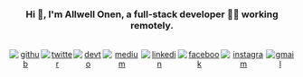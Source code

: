 ### <div align="center"> Hi 👋, I'm Allwell Onen, a full-stack developer 👨‍💻 working remotely.</div>

<br/>
<div align="center" style="display: flex; justify-content: space-evenly; place-items: center;">
  <a href="https://github.com/allwells" target="_blank">
    <img src="https://img.shields.io/badge/github-%2324292e.svg?&style=for-the-badge&logo=github&logoColor=white" alt="github" style="margin-bottom: 5px;" />
  </a>
  <a href="https://twitter.com/allwell_festus" target="_blank">
    <img src="https://img.shields.io/badge/twitter-%2300acee.svg?&style=for-the-badge&logo=twitter&logoColor=white" alt="twitter" style="margin-bottom: 5px;" />
  </a>
  <a href="https://dev.to/allwells">
    <img src="https://img.shields.io/badge/dev.to-%2308090A.svg?&style=for-the-badge&logo=dev.to&logoColor=white" alt="devto" style="margin-bottom: 5px;" />
  </a>
  <a href="https://medium.com/@aleenfestus">
    <img src="https://img.shields.io/badge/medium-%2308090A.svg?&style=for-the-badge&logo=medium&logoColor=white" alt="medium" style="margin-bottom: 5px;" />
  </a>
  <a href="https://linkedin.com/in/allwell-festus" target="_blank">
    <img src="https://img.shields.io/badge/linkedin-%231E77B5.svg?&style=for-the-badge&logo=linkedin&logoColor=white" alt="linkedin" style="margin-bottom: 5px;" />
  </a>
  <a href="https://www.facebook.com/allwell.onen" target="_blank">
    <img src="https://img.shields.io/badge/facebook-%232E87FB.svg?&style=for-the-badge&logo=facebook&logoColor=white" alt="facebook" style="margin-bottom: 5px;" />
  </a>
  <a href="https://instagram.com/allwell_festus" target="_blank">
    <img src="https://img.shields.io/badge/instagram-%23000000.svg?&style=for-the-badge&logo=instagram&logoColor=white" alt="instagram" style="margin-bottom: 5px;" />
  </a> 
  <a href="mailto: aleenfestus@gmail.com" target="_blank">
    <img src="https://img.shields.io/badge/gmail-%23000000.svg?&style=for-the-badge&logo=gmail&logoColor=white" alt="gmail" style="margin-bottom: 5px;" />
  </a> 
</div>
<br />

